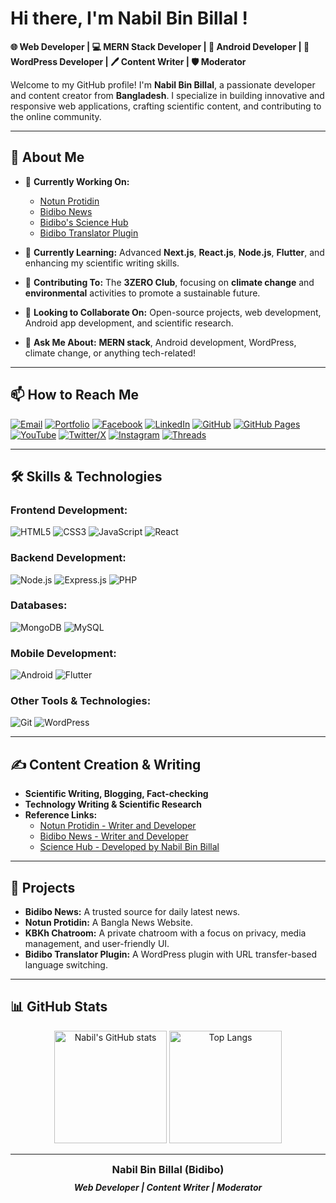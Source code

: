 

# Hi there, I'm Nabil Bin Billal ! 

**🌐 Web Developer | 💻 MERN Stack Developer | 📱 Android Developer | 🌟 WordPress Developer | 🖊️ Content Writer | 🛡️ Moderator**

Welcome to my GitHub profile! I'm **Nabil Bin Billal**, a passionate developer and content creator from **Bangladesh**. I specialize in building innovative and responsive web applications, crafting scientific content, and contributing to the online community.

---

## 🌟 **About Me**

- 🔭 **Currently Working On:**
  - [Notun Protidin](https://www.notunprotidin.xyz/)
  - [Bidibo News](https://www.bidibo.xyz)
  - [Bidibo's Science Hub](https://science.bidibo.xyz)
  - [Bidibo Translator Plugin](https://plugins.bidibo.xyz/)

- 🌱 **Currently Learning:** Advanced **Next.js**, **React.js**, **Node.js**, **Flutter**, and enhancing my scientific writing skills.

- 🌿 **Contributing To:** The **3ZERO Club**, focusing on **climate change** and **environmental** activities to promote a sustainable future.

- 👯 **Looking to Collaborate On:** Open-source projects, web development, Android app development, and scientific research.

- 💬 **Ask Me About:** **MERN stack**, Android development, WordPress, climate change, or anything tech-related!

---

## 📫 **How to Reach Me**

<p align="left">
  <a href="mailto:nabilbinbillal@gmail.com" target="_blank"><img src="https://img.shields.io/badge/Email-D14836?style=for-the-badge&logo=gmail&logoColor=white" alt="Email"></a>
  <a href="https://nabil.bidibo.xyz" target="_blank"><img src="https://img.shields.io/badge/-Portfolio-000000?style=for-the-badge&logo=About.me&logoColor=white" alt="Portfolio"></a>
  <a href="https://www.facebook.com/nabilbinbillal" target="_blank"><img src="https://img.shields.io/badge/Facebook-%231877F2.svg?style=for-the-badge&logo=Facebook&logoColor=white" alt="Facebook"></a>
  <a href="https://www.linkedin.com/in/nabilbinbillal" target="_blank"><img src="https://img.shields.io/badge/LinkedIn-%230077B5.svg?style=for-the-badge&logo=LinkedIn&logoColor=white" alt="LinkedIn"></a>
  <a href="https://github.com/nabilbinbillal" target="_blank"><img src="https://img.shields.io/badge/GitHub-181717?style=for-the-badge&logo=GitHub&logoColor=white" alt="GitHub"></a>
  <a href="https://nabilbinbillal.github.io" target="_blank"><img src="https://img.shields.io/badge/GitHub Pages-222222?style=for-the-badge&logo=GitHub-Pages&logoColor=white" alt="GitHub Pages"></a>
  <a href="https://www.youtube.com/@NabilBinBillal" target="_blank"><img src="https://img.shields.io/badge/YouTube-%23FF0000.svg?style=for-the-badge&logo=YouTube&logoColor=white" alt="YouTube"></a>
  <a href="https://x.com/nabilbinbillal" target="_blank"><img src="https://img.shields.io/badge/Twitter-%231DA1F2.svg?style=for-the-badge&logo=Twitter&logoColor=white" alt="Twitter/X"></a>
  <a href="https://www.instagram.com/nabilbinbillal" target="_blank"><img src="https://img.shields.io/badge/Instagram-%23E4405F.svg?style=for-the-badge&logo=Instagram&logoColor=white" alt="Instagram"></a>
  <a href="https://www.threads.net/@nabilbinbillal" target="_blank"><img src="https://img.shields.io/badge/Threads-%23000000.svg?style=for-the-badge&logo=Threads&logoColor=white" alt="Threads"></a>
</p>

---

## 🛠️ **Skills & Technologies**

### **Frontend Development:**
![HTML5](https://img.shields.io/badge/HTML5-E34F26?style=for-the-badge&logo=html5&logoColor=white)
![CSS3](https://img.shields.io/badge/CSS3-%231572B6.svg?style=for-the-badge&logo=css3&logoColor=white)
![JavaScript](https://img.shields.io/badge/JavaScript-%23323330.svg?style=for-the-badge&logo=javascript&logoColor=%23F7DF1E)
![React](https://img.shields.io/badge/React-%2320232a.svg?style=for-the-badge&logo=react&logoColor=%2361DAFB)

### **Backend Development:**
![Node.js](https://img.shields.io/badge/Node.js-%2343853D.svg?style=for-the-badge&logo=node.js&logoColor=white)
![Express.js](https://img.shields.io/badge/Express.js-%23404d59.svg?style=for-the-badge&logo=express&logoColor=%2361DAFB)
![PHP](https://img.shields.io/badge/PHP-%23777BB4.svg?style=for-the-badge&logo=php&logoColor=white)

### **Databases:**
![MongoDB](https://img.shields.io/badge/MongoDB-%234ea94b.svg?style=for-the-badge&logo=mongodb&logoColor=white)
![MySQL](https://img.shields.io/badge/MySQL-%2300f.svg?style=for-the-badge&logo=mysql&logoColor=white)

### **Mobile Development:**
![Android](https://img.shields.io/badge/Android-%233DDC84.svg?style=for-the-badge&logo=android&logoColor=white)
![Flutter](https://img.shields.io/badge/Flutter-%2302569B.svg?style=for-the-badge&logo=flutter&logoColor=white)

### **Other Tools & Technologies:**
![Git](https://img.shields.io/badge/Git-%23F05033.svg?style=for-the-badge&logo=git&logoColor=white)
![WordPress](https://img.shields.io/badge/WordPress-%23117AC9.svg?style=for-the-badge&logo=wordpress&logoColor=white)

---

## ✍️ **Content Creation & Writing**

- **Scientific Writing, Blogging, Fact-checking**
- **Technology Writing & Scientific Research**
- **Reference Links:**
  - [Notun Protidin - Writer and Developer](https://www.notunprotidin.xyz/author/nabil-bin-billal/)
  - [Bidibo News - Writer and Developer](https://bidibo.xyz/author/nabil-bin-billal)
  - [Science Hub - Developed by Nabil Bin Billal](https://science.bidibo.xyz/)

---

## 🚀 **Projects**

- **Bidibo News:** A trusted source for daily latest news.
- **Notun Protidin:** A Bangla News Website.
- **KBKh Chatroom:** A private chatroom with a focus on privacy, media management, and user-friendly UI.
- **Bidibo Translator Plugin:** A WordPress plugin with URL transfer-based language switching.

---

## 📊 **GitHub Stats**

<div align="center">
  <img height="180em" src="https://github-readme-stats.vercel.app/api?username=nabilbinbillal&show_icons=true&theme=radical" alt="Nabil's GitHub stats"/>
  <img height="180em" src="https://github-readme-stats.vercel.app/api/top-langs/?username=nabilbinbillal&layout=compact&theme=radical" alt="Top Langs"/>
</div>

---
<div align="center">
  <h3 style="font-weight: bold; margin: 10px 0;">
    <a href="https://nabilbinbillal.github.io" style="text-decoration: none; color: inherit;">Nabil Bin Billal (Bidibo)</a>
  </h3>
  <p style="font-weight: bold; font-style: italic; margin: 5px 0;">Web Developer | Content Writer | Moderator</p>
</div>


